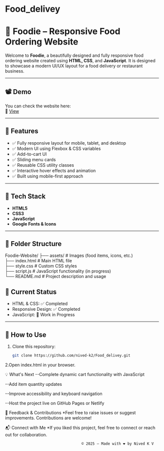# Food_delivey

# 🍔 Foodie – Responsive Food Ordering Website

Welcome to **Foodie**, a beautifully designed and fully responsive food ordering website created using **HTML, CSS**, and **JavaScript**. It is designed to showcase a modern UI/UX layout for a food delivery or restaurant business. 


---

## 📽️ Demo 

You can check the website here:  
🔗 [View](https://drive.google.com/file/d/1Bq4gWjzypkIEoxMjI2_FXHcKzjLi82Bf/view?usp=sharing)

---

## 🚀 Features

- ✅ Fully responsive layout for mobile, tablet, and desktop
- ✅ Modern UI using Flexbox & CSS variables
- ✅ Add-to-cart UI
- ✅ Sliding menu cards
- ✅ Reusable CSS utility classes
- ✅ Interactive hover effects and animation
- ✅ Built using mobile-first approach

---

## 🔧 Tech Stack

- **HTML5**
- **CSS3**
- **JavaScript**
- **Google Fonts & Icons**

---

## 📁 Folder Structure

Foodie-Website/
├── assets/ # Images (food items, icons, etc.)<br>
├── index.html # Main HTML file<br>
├── style.css # Custom CSS styles<br>
├── script.js # JavaScript functionality (in progress)<br>
└── README.md # Project description and usage<br>

## 📅 Current Status

- HTML & CSS: ✅ Completed  <br>
- Responsive Design: ✅ Completed  <br>
- JavaScript: 🔄 Work in Progress<br>

---

## 📌 How to Use

1. Clone this repository:
   ```bash
   git clone https://github.com/nived-k2/Food_delivey.git
2.Open index.html in your browser.

💡 What's Next
 --Complete dynamic cart functionality with JavaScript

 --Add item quantity updates

 --Improve accessibility and keyboard navigation

 --Host the project live on GitHub Pages or Netlify

🙌 Feedback & Contributions
*Feel free to raise issues or suggest improvements. Contributions are welcome!

📬 Connect with Me
*If you liked this project, feel free to connect or reach out for collaboration.

                                       © 2025 – Made with ❤️ by Nived K V
